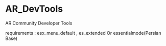 # AR_DevTools

AR Community Developer Tools

requirements : 
esx_menu_default ,
es_extended Or essentialmode(Persian Base)

